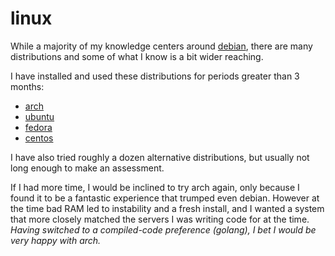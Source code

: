 
# linux

While a majority of my knowledge centers around [debian](debian/), there are many distributions and some of what I know is a bit wider reaching.

I have installed and used these distributions for periods greater than 3 months:

- [arch](https://www.archlinux.org/)
- [ubuntu](https://www.ubuntu.com/)
- [fedora](https://getfedora.org/)
- [centos](https://www.centos.org/)

I have also tried roughly a dozen alternative distributions, but usually not long enough to make an assessment.

If I had more time, I would be inclined to try arch again, only because I found it to be a fantastic experience that trumped even debian.  However at the time bad RAM led to instability and a fresh install, and I wanted a system that more closely matched the servers I was writing code for at the time.  _Having switched to a compiled-code preference (golang), I bet I would be very happy with arch._
